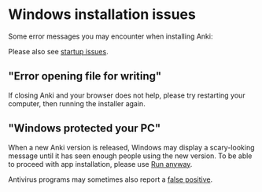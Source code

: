 # Windows installation issues

Some error messages you may encounter when installing Anki:

<!-- toc -->

Please also see [startup issues](./startup-issues.md).

## "Error opening file for writing"

If closing Anki and your browser does not help, please try restarting your
computer, then running the installer again.

## "Windows protected your PC"

When a new Anki version is released, Windows may display a scary-looking message
until it has seen enough people using the new version. To be able to proceed
with app installation, please use [Run anyway](https://www.tekrevue.com/tip/windows-protected-your-pc-disable-smartscreen/).

Antivirus programs may sometimes also report a [false positive](https://shigeyukey.github.io/Anki-faqs-jp/my-antivirus-program-says-anki-is-infected.html).
